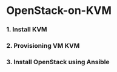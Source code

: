 # OpenStack-on-KVM

### 1. Install KVM

### 2. Provisioning VM KVM

### 3. Install OpenStack using Ansible


